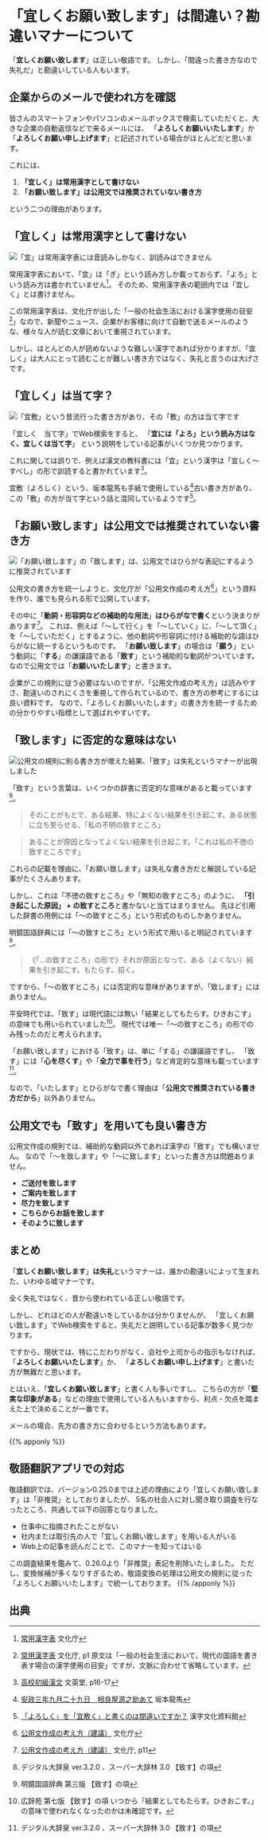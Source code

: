 # 「宜しくお願い致します」は間違い？勘違いマナーについて
「**宜しくお願い致します**」は正しい敬語です。
しかし、「間違った書き方なので失礼だ」と勘違いしている人もいます。

## 企業からのメールで使われ方を確認
皆さんのスマートフォンやパソコンのメールボックスで検索していただくと、大きな企業の自動返信などで来るメールには、
「**よろしくお願いいたします**」か「**よろしくお願い申し上げます**」と記述されている場合がほとんどだと思います。

これには、
1. **「宜しく」は常用漢字として書けない**
2. **「お願い致します」は公用文では推奨されていない書き方**

という二つの理由があります。

## 「宜しく」は常用漢字として書けない
![「宜」は常用漢字表には音読みしかなく、訓読みはできません](/img/hxfhjg5e46.webp)

常用漢字表において、「宜」は「ぎ」という読み方しか載っておらず、「よろ」という読み方は書かれていません[^1]。
そのため、常用漢字表の範囲内では「宜しく」とは書けません。

この常用漢字表は、文化庁が出した「一般の社会生活における漢字使用の目安[^2]」なので、新聞やニュース、企業がお客様に向けて自動で送るメールのような、様々な人が読む文章において重視されています。

しかし、ほとんどの人が読めないような難しい漢字であれば分かりますが、「宜しく」は大人にとって読むことが難しい書き方ではなく、失礼と言うのは大げさです。

## 「宜しく」は当て字？
![「宜敷」という昔流行った書き方があり、その「敷」の方は当て字です](/img/434agkd2rf.webp)

「宜しく　当て字」でWeb検索をすると、
「**宜には「よろ」という読み方はなく、宜しくは当て字**」
という説明をしている記事がいくつか見つかります。

これに関しては誤りで、例えば漢文の教科書には「宜」という漢字は「宜しく〜すべし」の形で訓読すると書かれています[^3]。

宜敷（よろしく）という、坂本龍馬も手紙で使用している[^4]古い書き方があり、この「敷」の方が当て字という話と混同しているようです[^5]。

## 「お願い致します」は公用文では推奨されていない書き方
![「お願い致します」の「致します」は、公用文ではひらがな表記にするように推奨されています](/img/4819483.webp)

公用文の書き方を統一しようと、文化庁が「公用文作成の考え方[^6]」という資料を作り、誰でも見られる形で公開しています。

その中に「**動詞・形容詞などの補助的な用法**」**はひらがなで書く**という決まりがあります[^7]。
これは、例えば「〜して行く」を「〜していく」に、「〜して頂く」を「〜していただく」とするように、他の動詞や形容詞に付ける補助的な語はひらがなに統一するというものです。
「**お願い致します**」の場合は「**願う**」という動詞に「**する**」の謙譲語である「**致す**」という補助的な動詞がついています。
なので公用文では「**お願いいたします**」と書きます。

企業がこの規則に従う必要はないのですが、「公用文作成の考え方」は読みやすさ、勘違いのされにくさを重視して作られているので、書き方の参考にするには良い資料です。
なので、「よろしくお願いいたします」の書き方を統一するための分かりやすい指標として選ばれやすいです。

## 「致します」に否定的な意味はない
![公用文の規則に則る書き方が増えた結果、「致す」は失礼というマナーが出現しました](/img/scu3ew97ua.webp)

「致す」という言葉は、いくつかの辞書に否定的な意味があると載っています[^8]。
> そのことがもとで、ある結果、特によくない結果を引き起こす。ある状態に立ち至らせる。「私の不明の致すところ」

> あることが原因となってよくない結果を引き起こす。「これは私の不徳の致すところです」 

これらの記載を理由に、「お願い致します」は失礼な書き方だと解説している記事がたくさんあります。

しかし、これは「不徳の致すところ」や「無知の致すところ」のように、
**「引き起こした原因」 + の致すところ**と書かないと当てはまりません。
先ほど引用した辞書の用例には「〜の致すところ」という形式のものしかありません。

明鏡国語辞典には「〜の致すところ」という形式で用いると明記されています[^9]。

> 《「…の致すところ」の形で》それが原因となって、ある（よくない）結果を引き起こす。もたらす。招く。

ですから、「〜の致すところ」には否定的な意味がありますが、「致します」にはありません。

平安時代では、「致す」は現代語には無い「結果としてもたらす。ひきおこす」の意味でも用いられていました[^10]。
現代では唯一「〜の致すところ」の形でのみ残ったのだと考えられます。

「お願い致します」における「致す」は、単に「する」の謙譲語ですし、
「致す」には「**心を尽くす**」や「**全力で事を行う**」など肯定的な意味も載っています[^8]。

なので、「いたします」とひらがなで書く理由は「**公用文で推奨されている書き方だから**」以外ありません。

## 公用文でも「致す」を用いても良い書き方
公用文作成の規則では、補助的な動詞以外であれば漢字の「致す」でも構いません。
なので「〜を致します」や「〜に致します」といった書き方は問題ありません。

* **ご送付を致します**
* **ご案内を致します**
* **尽力を致します**
* **こちらからお話を致します**
* **そのように致します**

## まとめ
「**宜しくお願い致します**」**は失礼**というマナーは、誰かの勘違いによって生まれた、いわゆる嘘マナーです。

全く失礼ではなく、昔から使われている正しい敬語です。

しかし、どれほどの人が勘違いをしているかは分かりませんが、
「宜しくお願い致します」でWeb検索をすると、失礼だと説明している記事が数多く見つかります。

ですから、現状では、特にこだわりがなく、会社や上司からの指示もなければ、
「**よろしくお願いいたします**」か、
「**よろしくお願い申し上げます**」と書いた方が無難だと思います。

とはいえ、「**宜しくお願い致します**」と書く人も多いですし、
こちらの方が「**堅実な印象がある**」などの理由で使用している人もいますから、利点・欠点を踏まえた上で決めることが一番です。

メールの場合、先方の書き方に合わせるという方法もあります。

 
{{% apponly %}}
 ## 敬語翻訳アプリでの対応

敬語翻訳では、バージョン0.25.0までは上述の理由により「宜しくお願い致します」は「非推奨」としておりましたが、
5名の社会人に対し聞き取り調査を行なったところ、共通して以下の回答となりました。

* 仕事中に指摘されたことがない
* 社内または取引先の人で「宜しくお願い致します」を用いる人がいる
* Web上の記事を読んだことで、このマナーを知ってはいる

この調査結果を鑑みて、0.26.0より「非推奨」表記を削除いたしました。
ただし、変換候補が多くなりすぎるため、敬語変換の処理は公用文の規則に従った「よろしくお願いいたします」で統一しております。
{{% /apponly %}}

## 出典
[^1]: [常用漢字表](https://www.bunka.go.jp/kokugo_nihongo/sisaku/joho/joho/kijun/naikaku/pdf/joyokanjihyo_20101130.pdf) 文化庁
[^2]: [常用漢字表](https://www.bunka.go.jp/kokugo_nihongo/sisaku/joho/joho/kijun/naikaku/pdf/joyokanjihyo_20101130.pdf) 文化庁, p1
原文は「一般の社会生活において，現代の国語を書き表す場合の漢字使用の目安」ですが、文脈に合わせて省略しています。
[^3]: [高校初級漢文](https://www.amazon.co.jp/dp/4578012476) 文英堂, p16-17
[^4]: [安政三年九月二十九日　相良屋源之助あて](https://www.aozora.gr.jp/cards/000908/card51382.html) 坂本龍馬
[^5]: [「よろしく」を「宜敷く」と書くのは間違いですか？](https://kanjibunka.com/kanji-faq/old-faq/q0328/) 漢字文化資料館
[^6]: [公用文作成の考え方（建議）](https://www.bunka.go.jp/seisaku/bunkashingikai/kokugo/hokoku/pdf/93651301_01.pdf) 文化庁
[^7]: [公用文作成の考え方（建議）](https://www.bunka.go.jp/seisaku/bunkashingikai/kokugo/hokoku/pdf/93651301_01.pdf) 文化庁, p11
[^8]: デジタル大辞泉 ver.3.2.0 、スーパー大辞林 3.0 【致す】の項
[^9]: 明鏡国語辞典 第三版 【致す】の項
[^10]: 広辞苑 第七版 【致す】の項
いつから「結果としてもたらす。ひきおこす。」の意味で使われなくなったのかは未確認です。
